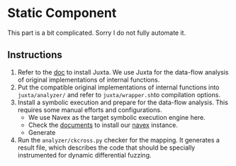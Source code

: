 # Static Component
This part is a bit complicated. Sorry I do not fully automate it.

## Instructions
1. Refer to the [doc](juxta/README.md) to install Juxta. We use Juxta for the data-flow analysis of original implementations of internal functions.
2. Put the compatible original implementations of internal functions into `juxta/analyzer/` and refer to `juxta/wrapper.sh`to compilation options.
3. Install a symbolic execution and prepare for the data-flow analysis. This requires some manual efforts and configurations. 
    - We use Navex as the target symbolic execution engine here.
    - Check the [documents](https://github.com/aalhuz/navex) to install our [navex](navex) instance.
    - Generate 
4. Run the `analyzer/ckcross.py` checker for the mapping.  It generates a result file, which describes the code that should be specially instrumented for dynamic differential fuzzing.
